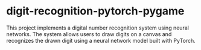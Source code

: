 # digit-recognition-pytorch-pygame
This project implements a digital number recognition system using neural networks. The system allows users to draw digits on a canvas and recognizes the drawn digit using a neural network model built with PyTorch.
